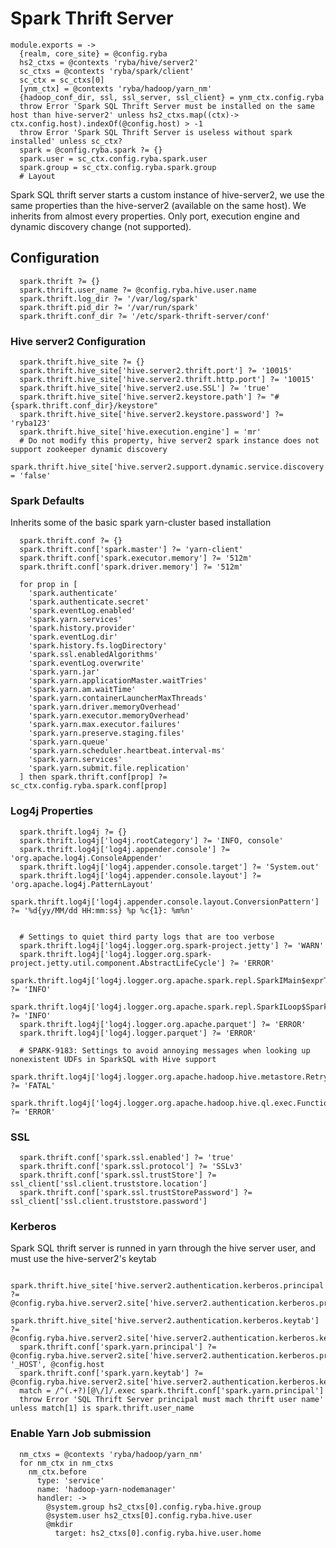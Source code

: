 
# Spark Thrift Server

    module.exports = ->
      {realm, core_site} = @config.ryba
      hs2_ctxs = @contexts 'ryba/hive/server2'
      sc_ctxs = @contexts 'ryba/spark/client'
      sc_ctx = sc_ctxs[0]
      [ynm_ctx] = @contexts 'ryba/hadoop/yarn_nm'
      {hadoop_conf_dir, ssl, ssl_server, ssl_client} = ynm_ctx.config.ryba
      throw Error 'Spark SQL Thrift Server must be installed on the same host than hive-server2' unless hs2_ctxs.map((ctx)-> ctx.config.host).indexOf(@config.host) > -1
      throw Error 'Spark SQL Thrift Server is useless without spark installed' unless sc_ctx?
      spark = @config.ryba.spark ?= {}
      spark.user = sc_ctx.config.ryba.spark.user
      spark.group = sc_ctx.config.ryba.spark.group
      # Layout

Spark SQL thrift server starts a custom instance of hive-server2, we use the same properties 
than the hive-server2 (available on the same host). We inherits from almost every properties.
Only port, execution engine and dynamic discovery change (not supported).

## Configuration

      spark.thrift ?= {}
      spark.thrift.user_name ?= @config.ryba.hive.user.name
      spark.thrift.log_dir ?= '/var/log/spark'
      spark.thrift.pid_dir ?= '/var/run/spark' 
      spark.thrift.conf_dir ?= '/etc/spark-thrift-server/conf'

### Hive server2 Configuration

      spark.thrift.hive_site ?= {}
      spark.thrift.hive_site['hive.server2.thrift.port'] ?= '10015'
      spark.thrift.hive_site['hive.server2.thrift.http.port'] ?= '10015'
      spark.thrift.hive_site['hive.server2.use.SSL'] ?= 'true'
      spark.thrift.hive_site['hive.server2.keystore.path'] ?= "#{spark.thrift.conf_dir}/keystore"
      spark.thrift.hive_site['hive.server2.keystore.password'] ?= 'ryba123'
      spark.thrift.hive_site['hive.execution.engine'] = 'mr'
      # Do not modify this property, hive server2 spark instance does not support zookeeper dynamic discovery
      spark.thrift.hive_site['hive.server2.support.dynamic.service.discovery'] = 'false' 

### Spark Defaults
Inherits some of the basic spark yarn-cluster based installation

      spark.thrift.conf ?= {}
      spark.thrift.conf['spark.master'] ?= 'yarn-client'
      spark.thrift.conf['spark.executor.memory'] ?= '512m'
      spark.thrift.conf['spark.driver.memory'] ?= '512m'

      for prop in [
        'spark.authenticate'
        'spark.authenticate.secret'
        'spark.eventLog.enabled'
        'spark.yarn.services'
        'spark.history.provider'
        'spark.eventLog.dir'
        'spark.history.fs.logDirectory'
        'spark.ssl.enabledAlgorithms'
        'spark.eventLog.overwrite'
        'spark.yarn.jar'
        'spark.yarn.applicationMaster.waitTries'
        'spark.yarn.am.waitTime'
        'spark.yarn.containerLauncherMaxThreads'
        'spark.yarn.driver.memoryOverhead'
        'spark.yarn.executor.memoryOverhead'
        'spark.yarn.max.executor.failures'
        'spark.yarn.preserve.staging.files'
        'spark.yarn.queue'
        'spark.yarn.scheduler.heartbeat.interval-ms'
        'spark.yarn.services'
        'spark.yarn.submit.file.replication'
      ] then spark.thrift.conf[prop] ?= sc_ctx.config.ryba.spark.conf[prop]


### Log4j Properties

      spark.thrift.log4j ?= {}
      spark.thrift.log4j['log4j.rootCategory'] ?= 'INFO, console'
      spark.thrift.log4j['log4j.appender.console'] ?= 'org.apache.log4j.ConsoleAppender'
      spark.thrift.log4j['log4j.appender.console.target'] ?= 'System.out'
      spark.thrift.log4j['log4j.appender.console.layout'] ?= 'org.apache.log4j.PatternLayout'
      spark.thrift.log4j['log4j.appender.console.layout.ConversionPattern'] ?= '%d{yy/MM/dd HH:mm:ss} %p %c{1}: %m%n'


      # Settings to quiet third party logs that are too verbose
      spark.thrift.log4j['log4j.logger.org.spark-project.jetty'] ?= 'WARN'
      spark.thrift.log4j['log4j.logger.org.spark-project.jetty.util.component.AbstractLifeCycle'] ?= 'ERROR'
      spark.thrift.log4j['log4j.logger.org.apache.spark.repl.SparkIMain$exprTyper'] ?= 'INFO'
      spark.thrift.log4j['log4j.logger.org.apache.spark.repl.SparkILoop$SparkILoopInterpreter'] ?= 'INFO'
      spark.thrift.log4j['log4j.logger.org.apache.parquet'] ?= 'ERROR'
      spark.thrift.log4j['log4j.logger.parquet'] ?= 'ERROR'

      # SPARK-9183: Settings to avoid annoying messages when looking up nonexistent UDFs in SparkSQL with Hive support
      spark.thrift.log4j['log4j.logger.org.apache.hadoop.hive.metastore.RetryingHMSHandler'] ?= 'FATAL'
      spark.thrift.log4j['log4j.logger.org.apache.hadoop.hive.ql.exec.FunctionRegistry'] ?= 'ERROR'

### SSL

      spark.thrift.conf['spark.ssl.enabled'] ?= 'true'
      spark.thrift.conf['spark.ssl.protocol'] ?= 'SSLv3'
      spark.thrift.conf['spark.ssl.trustStore'] ?= ssl_client['ssl.client.truststore.location']
      spark.thrift.conf['spark.ssl.trustStorePassword'] ?= ssl_client['ssl.client.truststore.password']

### Kerberos
Spark SQL thrift server is runned in yarn through the hive server user, and must use the hive-server2's keytab

      spark.thrift.hive_site['hive.server2.authentication.kerberos.principal'] ?= @config.ryba.hive.server2.site['hive.server2.authentication.kerberos.principal']
      spark.thrift.hive_site['hive.server2.authentication.kerberos.keytab'] ?= @config.ryba.hive.server2.site['hive.server2.authentication.kerberos.keytab']
      spark.thrift.conf['spark.yarn.principal'] ?= @config.ryba.hive.server2.site['hive.server2.authentication.kerberos.principal'].replace '_HOST', @config.host
      spark.thrift.conf['spark.yarn.keytab'] ?= @config.ryba.hive.server2.site['hive.server2.authentication.kerberos.keytab']
      match = /^(.+?)[@\/]/.exec spark.thrift.conf['spark.yarn.principal']
      throw Error 'SQL Thrift Server principal must mach thrift user name' unless match[1] is spark.thrift.user_name

### Enable Yarn Job submission

      nm_ctxs = @contexts 'ryba/hadoop/yarn_nm'
      for nm_ctx in nm_ctxs
        nm_ctx.before
          type: 'service'
          name: 'hadoop-yarn-nodemanager'
          handler: -> 
            @system.group hs2_ctxs[0].config.ryba.hive.group
            @system.user hs2_ctxs[0].config.ryba.hive.user
            @mkdir
              target: hs2_ctxs[0].config.ryba.hive.user.home


[hdp-spark-sql]:(https://docs.hortonworks.com/HDPDocuments/HDP2/HDP-2.4.0/bk_installing_manually_book/content/starting_sts.html)
